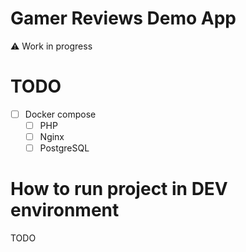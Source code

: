 # Gamer Reviews Demo App

:warning: Work in progress

# TODO

- [ ] Docker compose
    - [ ] PHP
    - [ ] Nginx
    - [ ] PostgreSQL

# How to run project in DEV environment

TODO

